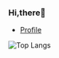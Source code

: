 ### Hi,there👋

* [Profile](https://satooru.me)

![Top Langs](https://github-readme-stats.vercel.app/api/top-langs/?username=SatooRu65535&layout=compact&hide=html)
